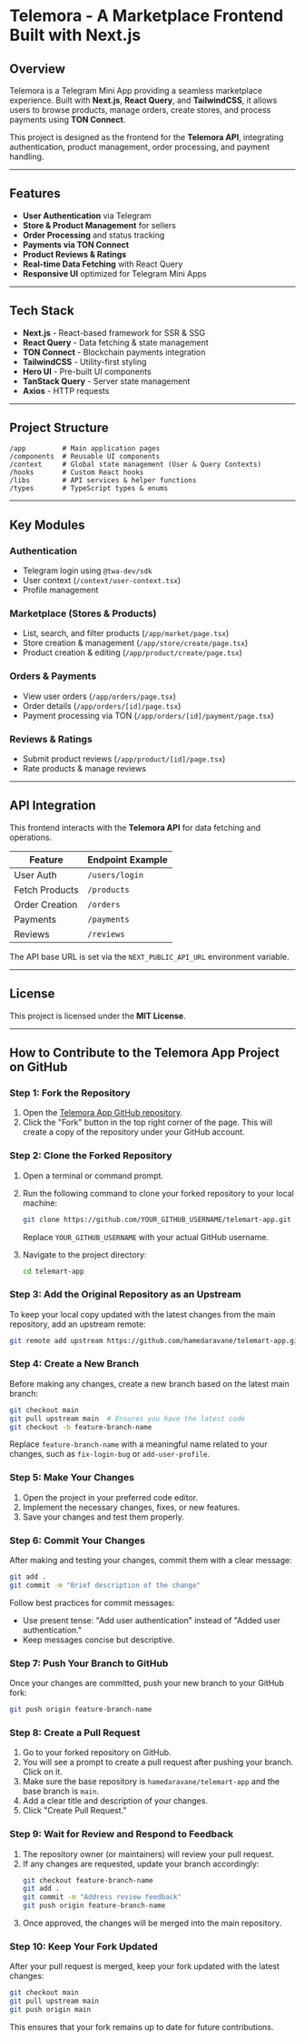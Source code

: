 # Telemora - A Marketplace Frontend Built with Next.js

## Overview

Telemora is a Telegram Mini App providing a seamless marketplace experience. Built with **Next.js**,
**React Query**, and **TailwindCSS**, it allows users to browse products, manage orders, create
stores, and process payments using **TON Connect**.

This project is designed as the frontend for the **Telemora API**, integrating authentication,
product management, order processing, and payment handling.

---

## Features

- **User Authentication** via Telegram
- **Store & Product Management** for sellers
- **Order Processing** and status tracking
- **Payments via TON Connect**
- **Product Reviews & Ratings**
- **Real-time Data Fetching** with React Query
- **Responsive UI** optimized for Telegram Mini Apps

---

## Tech Stack

- **Next.js** - React-based framework for SSR & SSG
- **React Query** - Data fetching & state management
- **TON Connect** - Blockchain payments integration
- **TailwindCSS** - Utility-first styling
- **Hero UI** - Pre-built UI components
- **TanStack Query** - Server state management
- **Axios** - HTTP requests

---

## Project Structure

```
/app         # Main application pages
/components  # Reusable UI components
/context     # Global state management (User & Query Contexts)
/hooks       # Custom React hooks
/libs        # API services & helper functions
/types       # TypeScript types & enums
```

---

## Key Modules

### Authentication

- Telegram login using `@twa-dev/sdk`
- User context (`/context/user-context.tsx`)
- Profile management

### Marketplace (Stores & Products)

- List, search, and filter products (`/app/market/page.tsx`)
- Store creation & management (`/app/store/create/page.tsx`)
- Product creation & editing (`/app/product/create/page.tsx`)

### Orders & Payments

- View user orders (`/app/orders/page.tsx`)
- Order details (`/app/orders/[id]/page.tsx`)
- Payment processing via TON (`/app/orders/[id]/payment/page.tsx`)

### Reviews & Ratings

- Submit product reviews (`/app/product/[id]/page.tsx`)
- Rate products & manage reviews

---

## API Integration

This frontend interacts with the **Telemora API** for data fetching and operations.

| Feature        | Endpoint Example |
|----------------|------------------|
| User Auth      | `/users/login`   |
| Fetch Products | `/products`      |
| Order Creation | `/orders`        |
| Payments       | `/payments`      |
| Reviews        | `/reviews`       |

The API base URL is set via the `NEXT_PUBLIC_API_URL` environment variable.

---

## License

This project is licensed under the **MIT License**.

---

## **How to Contribute to the Telemora App Project on GitHub**

### **Step 1: Fork the Repository**

1. Open the [Telemora App GitHub repository](https://github.com/hamedaravane/telemart-app).
2. Click the "Fork" button in the top right corner of the page. This will create a copy of the
   repository under your GitHub account.

### **Step 2: Clone the Forked Repository**

1. Open a terminal or command prompt.
2. Run the following command to clone your forked repository to your local machine:

   ```sh
   git clone https://github.com/YOUR_GITHUB_USERNAME/telemart-app.git
   ```

   Replace `YOUR_GITHUB_USERNAME` with your actual GitHub username.

3. Navigate to the project directory:
   ```sh
   cd telemart-app
   ```

### **Step 3: Add the Original Repository as an Upstream**

To keep your local copy updated with the latest changes from the main repository, add an upstream
remote:

```sh
git remote add upstream https://github.com/hamedaravane/telemart-app.git
```

### **Step 4: Create a New Branch**

Before making any changes, create a new branch based on the latest main branch:

```sh
git checkout main
git pull upstream main  # Ensures you have the latest code
git checkout -b feature-branch-name
```

Replace `feature-branch-name` with a meaningful name related to your changes, such as
`fix-login-bug` or `add-user-profile`.

### **Step 5: Make Your Changes**

1. Open the project in your preferred code editor.
2. Implement the necessary changes, fixes, or new features.
3. Save your changes and test them properly.

### **Step 6: Commit Your Changes**

After making and testing your changes, commit them with a clear message:

```sh
git add .
git commit -m "Brief description of the change"
```

Follow best practices for commit messages:

- Use present tense: "Add user authentication" instead of "Added user authentication."
- Keep messages concise but descriptive.

### **Step 7: Push Your Branch to GitHub**

Once your changes are committed, push your new branch to your GitHub fork:

```sh
git push origin feature-branch-name
```

### **Step 8: Create a Pull Request**

1. Go to your forked repository on GitHub.
2. You will see a prompt to create a pull request after pushing your branch. Click on it.
3. Make sure the base repository is `hamedaravane/telemart-app` and the base branch is `main`.
4. Add a clear title and description of your changes.
5. Click "Create Pull Request."

### **Step 9: Wait for Review and Respond to Feedback**

1. The repository owner (or maintainers) will review your pull request.
2. If any changes are requested, update your branch accordingly:
   ```sh
   git checkout feature-branch-name
   git add .
   git commit -m "Address review feedback"
   git push origin feature-branch-name
   ```
3. Once approved, the changes will be merged into the main repository.

### **Step 10: Keep Your Fork Updated**

After your pull request is merged, keep your fork updated with the latest changes:

```sh
git checkout main
git pull upstream main
git push origin main
```

This ensures that your fork remains up to date for future contributions.
